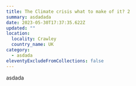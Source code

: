 ```yaml
---
title: The Climate crisis what to make of it? 2
summary: asdadada
date: 2023-05-30T17:37:35.622Z
updated: ""
location:
  locality: Crawley
  country_name: UK
category:
  - asdada
eleventyExcludeFromCollections: false
---
```

a﻿sdada